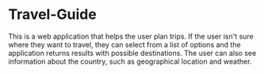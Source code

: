 # Travel-Guide
This is a web application that helps the user plan trips. If the user isn't sure where they want to travel, they can select from a list of options and the application returns results with possible destinations. The user can also see information about the country, such as geographical location and weather.


